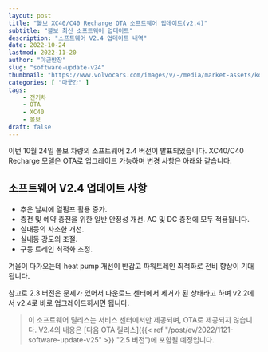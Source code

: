 ```yaml
---
layout: post 
title: "볼보 XC40/C40 Recharge OTA 소프트웨어 업데이트(v2.4)"
subtitle: "볼보 최신 소프트웨어 업데이트"
description: "소프트웨어 V2.4 업데이트 내역"
date: 2022-10-24
lastmod: 2022-11-20
author: "야근반장"
slug: "software-update-v24"
thumbnail: "https://www.volvocars.com/images/v/-/media/market-assets/korea/applications/pdpspecificationpage/xc40-electric/7_xc40-recharge-tmap-infotainment_2560x1440px.jpg"
categories: [ "마굿간" ]
tags:
    - 전기차
    - OTA
    - XC40
    - 볼보
draft: false
---
```


이번 10월 24일 볼보 차량의 소프트웨어 2.4 버전이 발표되었습니다. XC40/C40 Recharge 모델은 OTA로 업그레이드 가능하며 변경 사항은 아래와 같습니다.

## 소프트웨어 V2.4 업데이트 사항

- 추운 날씨에 열펌프 활용 증가.
- 충전 및 예약 충전을 위한 일반 안정성 개선. AC 및 DC 충전에 모두 적용됩니다.
- 실내등의 사소한 개선.
- 실내등 강도의 조절.
- 구동 트레인 최적화 조정.

겨울이 다가오는데 heat pump 개선이 반갑고 파워트레인 최적화로 전비 향상이 기대됩니다.

참고로 2.3 버전은 문제가 있어서 다운로드 센터에서 제거가 된 상태라고 하며 v2.2에서 v2.4로 바로 업그레이드하시면 됩니다.

> 이 소프트웨어 릴리스는 서비스 센터에서만 제공되며, OTA로 제공되지 않습니다. V2.4의 내용은 [다음 OTA 릴리스]({{< ref "/post/ev/2022/1121-software-update-v25" >}} "2.5 버전")에 포함될 예정입니다.

